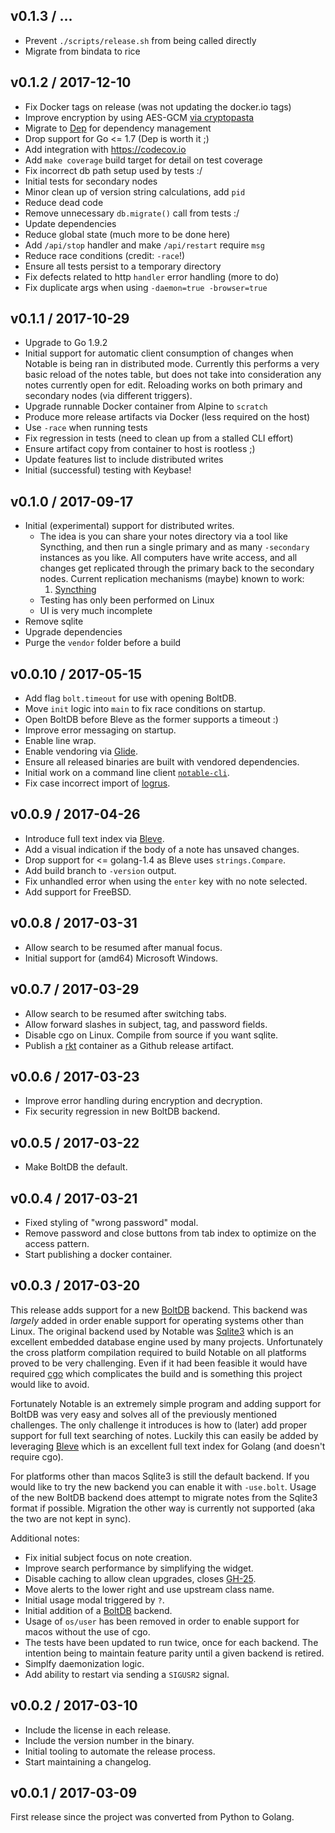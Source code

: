 ## v0.1.3 / ...

* Prevent `./scripts/release.sh` from being called directly
* Migrate from bindata to rice

## v0.1.2 / 2017-12-10

* Fix Docker tags on release (was not updating the docker.io tags)
* Improve encryption by using AES-GCM [via cryptopasta](https://github.com/gtank/cryptopasta)
* Migrate to [Dep](https://github.com/golang/dep) for dependency management
* Drop support for Go <= 1.7 (Dep is worth it ;)
* Add integration with https://codecov.io
* Add `make coverage` build target for detail on test coverage
* Fix incorrect db path setup used by tests :/
* Initial tests for secondary nodes
* Minor clean up of version string calculations, add `pid`
* Reduce dead code
* Remove unnecessary `db.migrate()` call from tests :/
* Update dependencies
* Reduce global state (much more to be done here)
* Add `/api/stop` handler and make `/api/restart` require `msg`
* Reduce race conditions (credit: `-race`!)
* Ensure all tests persist to a temporary directory
* Fix defects related to http `handler` error handling (more to do)
* Fix duplicate args when using `-daemon=true -browser=true`

## v0.1.1 / 2017-10-29

* Upgrade to Go 1.9.2
* Initial support for automatic client consumption of changes when
  Notable is being ran in distributed mode. Currently this performs a
  very basic reload of the notes table, but does not take into
  consideration any notes currently open for edit. Reloading works on
  both primary and secondary nodes (via different triggers).
* Upgrade runnable Docker container from Alpine to `scratch`
* Produce more release artifacts via Docker (less required on the host)
* Use `-race` when running tests
* Fix regression in tests (need to clean up from a stalled CLI effort)
* Ensure artifact copy from container to host is rootless ;)
* Update features list to include distributed writes
* Initial (successful) testing with Keybase!


## v0.1.0 / 2017-09-17

* Initial (experimental) support for distributed writes.
    * The idea is you can share your notes directory via a tool like
      Syncthing, and then run a single primary and as many
      `-secondary` instances as you like. All computers have write
      access, and all changes get replicated through the primary back
      to the secondary nodes. Current replication mechanisms (maybe)
      known to work:
        1. [Syncthing](https://syncthing.net/)
    * Testing has only been performed on Linux
    * UI is very much incomplete
* Remove sqlite
* Upgrade dependencies
* Purge the `vendor` folder before a build

## v0.0.10 / 2017-05-15

* Add flag `bolt.timeout` for use with opening BoltDB.
* Move `init` logic into `main` to fix race conditions on startup.
* Open BoltDB before Bleve as the former supports a timeout :)
* Improve error messaging on startup.
* Enable line wrap.
* Enable vendoring via [Glide](https://glide.sh/).
* Ensure all released binaries are built with vendored dependencies.
* Initial work on a command line client [`notable-cli`](https://github.com/jmcfarlane/notable/tree/master/cmd/notable-cli).
* Fix case incorrect import of [logrus](https://github.com/sirupsen/logrus).

## v0.0.9 / 2017-04-26

* Introduce full text index via [Bleve](http://www.blevesearch.com/).
* Add a visual indication if the body of a note has unsaved changes.
* Drop support for <= golang-1.4 as Bleve uses `strings.Compare`.
* Add build branch to `-version` output.
* Fix unhandled error when using the `enter` key with no note selected.
* Add support for FreeBSD.

## v0.0.8 / 2017-03-31

* Allow search to be resumed after manual focus.
* Initial support for (amd64) Microsoft Windows.

## v0.0.7 / 2017-03-29

* Allow search to be resumed after switching tabs.
* Allow forward slashes in subject, tag, and password fields.
* Disable cgo on Linux. Compile from source if you want sqlite.
* Publish a [rkt](https://coreos.com/rkt/) container as a Github release artifact.

## v0.0.6 / 2017-03-23

* Improve error handling during encryption and decryption.
* Fix security regression in new BoltDB backend.

## v0.0.5 / 2017-03-22

* Make BoltDB the default.

## v0.0.4 / 2017-03-21

* Fixed styling of "wrong password" modal.
* Remove password and close buttons from tab index to optimize on the access pattern.
* Start publishing a docker container.

## v0.0.3 / 2017-03-20

This release adds support for a new
[BoltDB](https://github.com/boltdb/bolt) backend.  This backend was
*largely* added in order enable support for operating systems other
than Linux. The original backend used by Notable was
[Sqlite3](https://www.sqlite.org/) which is an excellent embedded
database engine used by many projects. Unfortunately the cross
platform compilation required to build Notable on all platforms proved
to be very challenging. Even if it had been feasible it would have
required [cgo](https://golang.org/cmd/cgo/) which complicates the
build and is something this project would like to avoid.

Fortunately Notable is an extremely simple program and adding support
for BoltDB was very easy and solves all of the previously mentioned
challenges. The only challenge it introduces is how to (later) add
proper support for full text searching of notes. Luckily this can
easily be added by leveraging [Bleve](http://www.blevesearch.com/)
which is an excellent full text index for Golang (and doesn't require
cgo).

For platforms other than macos Sqlite3 is still the default backend.
If you would like to try the new backend you can enable it with
`-use.bolt`. Usage of the new BoltDB backend does attempt to migrate
notes from the Sqlite3 format if possible. Migration the other way is
currently not supported (aka the two are not kept in sync).

Additional notes:

* Fix initial subject focus on note creation.
* Improve search performance by simplifying the widget.
* Disable caching to allow clean upgrades, closes [GH-25](https://github.com/jmcfarlane/notable/issues/25).
* Move alerts to the lower right and use upstream class name.
* Initial usage modal triggered by `?`.
* Initial addition of a [BoltDB](https://github.com/boltdb/bolt) backend.
* Usage of `os/user` has been removed in order to enable support for
  macos without the use of cgo.
* The tests have been updated to run twice, once for each backend. The
  intention being to maintain feature parity until a given backend is
  retired.
* Simplfy daemonization logic.
* Add ability to restart via sending a `SIGUSR2` signal.


## v0.0.2 / 2017-03-10

* Include the license in each release.
* Include the version number in the binary.
* Initial tooling to automate the release process.
* Start maintaining a changelog.

## v0.0.1 / 2017-03-09

First release since the project was converted from Python to Golang.
